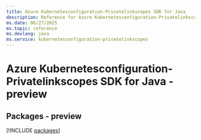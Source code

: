 ```yaml
---
title: Azure Kubernetesconfiguration-Privatelinkscopes SDK for Java
description: Reference for Azure Kubernetesconfiguration-Privatelinkscopes SDK for Java
ms.date: 06/27/2025
ms.topic: reference
ms.devlang: java
ms.service: kubernetesconfiguration-privatelinkscopes
---
```

# Azure Kubernetesconfiguration-Privatelinkscopes SDK for Java - preview
## Packages - preview
[!INCLUDE [packages](kubernetesconfiguration-privatelinkscopes-index.md)]